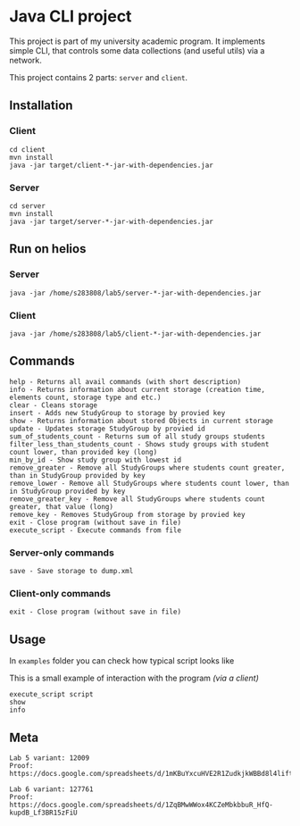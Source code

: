# Java CLI project

This project is part of my university academic program.
It implements simple CLI, that controls some data collections (and useful utils) via a network.

This project contains 2 parts: `server` and `client`.

## Installation

### Client
```
cd client
mvn install
java -jar target/client-*-jar-with-dependencies.jar
```

### Server
```
cd server
mvn install
java -jar target/server-*-jar-with-dependencies.jar
```


## Run on helios


### Server
```
java -jar /home/s283808/lab5/server-*-jar-with-dependencies.jar
```

### Client
```
java -jar /home/s283808/lab5/client-*-jar-with-dependencies.jar
```

## Commands

```
help - Returns all avail commands (with short description)
info - Returns information about current storage (creation time, elements count, storage type and etc.)
clear - Cleans storage
insert - Adds new StudyGroup to storage by provied key
show - Returns information about stored Objects in current storage
update - Updates storage StudyGroup by provied id
sum_of_students_count - Returns sum of all study groups students
filter_less_than_students_count - Shows study groups with student count lower, than provided key (long)
min_by_id - Show study group with lowest id
remove_greater - Remove all StudyGroups where students count greater, than in StudyGroup provided by key
remove_lower - Remove all StudyGroups where students count lower, than in StudyGroup provided by key
remove_greater_key - Remove all StudyGroups where students count greater, that value (long)
remove_key - Removes StudyGroup from storage by provied key
exit - Close program (without save in file)
execute_script - Execute commands from file
```

### Server-only commands

```
save - Save storage to dump.xml
```

### Client-only commands

```
exit - Close program (without save in file)
```

## Usage

In `examples` folder you can check how typical script looks like

This is a small example of interaction with the program _(via a client)_
```
execute_script script
show
info
```

## Meta
```
Lab 5 variant: 12009 
Proof: https://docs.google.com/spreadsheets/d/1mKBuYxcuHVE2R1ZudkjkWBBd8l4liftFLo1GhpxH46Q

Lab 6 variant: 127761
Proof: https://docs.google.com/spreadsheets/d/1ZqBMwWWox4KCZeMbkbbuR_HfQ-kupdB_Lf3BR15zFiU
```
